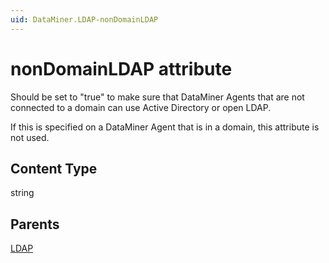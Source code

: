 ```yaml
---
uid: DataMiner.LDAP-nonDomainLDAP
---
```


# nonDomainLDAP attribute

Should be set to "true" to make sure that DataMiner Agents that are not connected to a domain can use Active Directory or open LDAP.

If this is specified on a DataMiner Agent that is in a domain, this attribute is not used.

## Content Type

string

## Parents

[LDAP](xref:DataMiner.LDAP)
